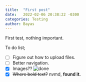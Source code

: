 ```yaml
---
title:  "First post"
date:   2022-02-06 20:38:22 -0300
categories: Testing
author: Bayas
---
```

First test, nothing important.

To do list;
- [ ] Figure out how to upload files.
- [ ] Better navigation.
- [x] Images?? ![done](https://icons.iconarchive.com/icons/hopstarter/sleek-xp-basic/16/Ok-icon.png)
- [x] ~~Where bold text?~~ nvmd, **found it.**
